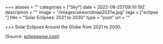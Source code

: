 +++
aliases = ""
categories = ["Sky"]
date = 2022-08-25T09:10:19Z
description = ""
image = "/images/seworldmap2021w.jpg"
tags = ["eclipse "]
title = "Solar Eclipses: 2021 to 2030"
type = "post"
url = ""

+++
Solar Eclipses Around the Globe from 2021 to 2030.

(Source: [eclipsewise.com](https://href.li/?http://eclipsewise.com/solar/solar.html "eclipsewise.com"))